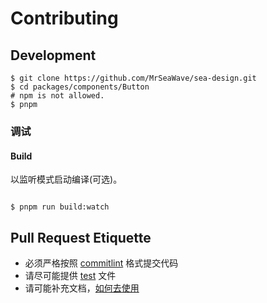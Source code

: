 # Contributing

## Development

```shell
$ git clone https://github.com/MrSeaWave/sea-design.git
$ cd packages/components/Button
# npm is not allowed.
$ pnpm
```

### 调试

#### Build

以监听模式启动编译(可选)。

```shell

$ pnpm run build:watch

```

## Pull Request Etiquette

- 必须严格按照 [commitlint](https://github.com/conventional-changelog/commitlint#what-is-commitlint) 格式提交代码
- 请尽可能提供 [test](./__tests__) 文件
- 请可能补充文档，[如何去使用](./docs)
